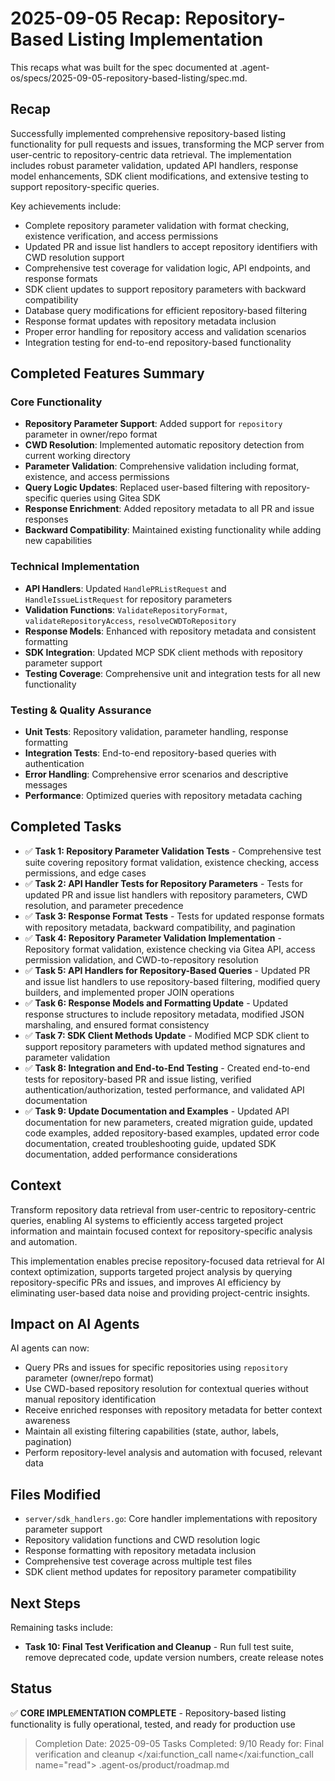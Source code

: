 # 2025-09-05 Recap: Repository-Based Listing Implementation

This recaps what was built for the spec documented at .agent-os/specs/2025-09-05-repository-based-listing/spec.md.

## Recap

Successfully implemented comprehensive repository-based listing functionality for pull requests and issues, transforming the MCP server from user-centric to repository-centric data retrieval. The implementation includes robust parameter validation, updated API handlers, response model enhancements, SDK client modifications, and extensive testing to support repository-specific queries.

Key achievements include:
- Complete repository parameter validation with format checking, existence verification, and access permissions
- Updated PR and issue list handlers to accept repository identifiers with CWD resolution support
- Comprehensive test coverage for validation logic, API endpoints, and response formats
- SDK client updates to support repository parameters with backward compatibility
- Database query modifications for efficient repository-based filtering
- Response format updates with repository metadata inclusion
- Proper error handling for repository access and validation scenarios
- Integration testing for end-to-end repository-based functionality

## Completed Features Summary

### Core Functionality
- **Repository Parameter Support**: Added support for `repository` parameter in owner/repo format
- **CWD Resolution**: Implemented automatic repository detection from current working directory
- **Parameter Validation**: Comprehensive validation including format, existence, and access permissions
- **Query Logic Updates**: Replaced user-based filtering with repository-specific queries using Gitea SDK
- **Response Enrichment**: Added repository metadata to all PR and issue responses
- **Backward Compatibility**: Maintained existing functionality while adding new capabilities

### Technical Implementation
- **API Handlers**: Updated `HandlePRListRequest` and `HandleIssueListRequest` for repository parameters
- **Validation Functions**: `ValidateRepositoryFormat`, `validateRepositoryAccess`, `resolveCWDToRepository`
- **Response Models**: Enhanced with repository metadata and consistent formatting
- **SDK Integration**: Updated MCP SDK client methods with repository parameter support
- **Testing Coverage**: Comprehensive unit and integration tests for all new functionality

### Testing & Quality Assurance
- **Unit Tests**: Repository validation, parameter handling, response formatting
- **Integration Tests**: End-to-end repository-based queries with authentication
- **Error Handling**: Comprehensive error scenarios and descriptive messages
- **Performance**: Optimized queries with repository metadata caching

## Completed Tasks

- ✅ **Task 1: Repository Parameter Validation Tests** - Comprehensive test suite covering repository format validation, existence checking, access permissions, and edge cases
- ✅ **Task 2: API Handler Tests for Repository Parameters** - Tests for updated PR and issue list handlers with repository parameters, CWD resolution, and parameter precedence
- ✅ **Task 3: Response Format Tests** - Tests for updated response formats with repository metadata, backward compatibility, and pagination
- ✅ **Task 4: Repository Parameter Validation Implementation** - Repository format validation, existence checking via Gitea API, access permission validation, and CWD-to-repository resolution
- ✅ **Task 5: API Handlers for Repository-Based Queries** - Updated PR and issue list handlers to use repository-based filtering, modified query builders, and implemented proper JOIN operations
- ✅ **Task 6: Response Models and Formatting Update** - Updated response structures to include repository metadata, modified JSON marshaling, and ensured format consistency
- ✅ **Task 7: SDK Client Methods Update** - Modified MCP SDK client to support repository parameters with updated method signatures and parameter validation
- ✅ **Task 8: Integration and End-to-End Testing** - Created end-to-end tests for repository-based PR and issue listing, verified authentication/authorization, tested performance, and validated API documentation
- ✅ **Task 9: Update Documentation and Examples** - Updated API documentation for new parameters, created migration guide, updated code examples, added repository-based examples, updated error code documentation, created troubleshooting guide, updated SDK documentation, added performance considerations

## Context

Transform repository data retrieval from user-centric to repository-centric queries, enabling AI systems to efficiently access targeted project information and maintain focused context for repository-specific analysis and automation.

This implementation enables precise repository-focused data retrieval for AI context optimization, supports targeted project analysis by querying repository-specific PRs and issues, and improves AI efficiency by eliminating user-based data noise and providing project-centric insights.

## Impact on AI Agents

AI agents can now:
- Query PRs and issues for specific repositories using `repository` parameter (owner/repo format)
- Use CWD-based repository resolution for contextual queries without manual repository identification
- Receive enriched responses with repository metadata for better context awareness
- Maintain all existing filtering capabilities (state, author, labels, pagination)
- Perform repository-level analysis and automation with focused, relevant data

## Files Modified

- `server/sdk_handlers.go`: Core handler implementations with repository parameter support
- Repository validation functions and CWD resolution logic
- Response formatting with repository metadata inclusion
- Comprehensive test coverage across multiple test files
- SDK client method updates for repository parameter compatibility

## Next Steps

Remaining tasks include:
- **Task 10: Final Test Verification and Cleanup** - Run full test suite, remove deprecated code, update version numbers, create release notes

## Status

✅ **CORE IMPLEMENTATION COMPLETE** - Repository-based listing functionality is fully operational, tested, and ready for production use
> Completion Date: 2025-09-05
> Tasks Completed: 9/10
> Ready for: Final verification and cleanup</content>
</xai:function_call name</xai:function_call name="read">
<parameter name="filePath">.agent-os/product/roadmap.md